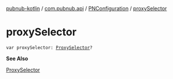 [pubnub-kotlin](../../index.md) / [com.pubnub.api](../index.md) / [PNConfiguration](index.md) / [proxySelector](./proxy-selector.md)

# proxySelector

`var proxySelector: `[`ProxySelector`](https://docs.oracle.com/javase/6/docs/api/java/net/ProxySelector.html)`?`

**See Also**

[ProxySelector](https://docs.oracle.com/javase/6/docs/api/java/net/ProxySelector.html)


